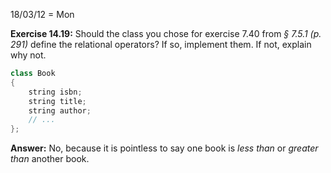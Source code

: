 18/03/12 = Mon

**Exercise 14.19:** Should the class you chose for exercise 7.40 from *§ 7.5.1 (p. 291)* define the relational operators? If so, implement them. If not, explain why not.

```c++
class Book
{
	string isbn;
	string title;
	string author;
    // ...
};
```

**Answer:** No, because it is pointless to say one book is *less than* or *greater than* another book.